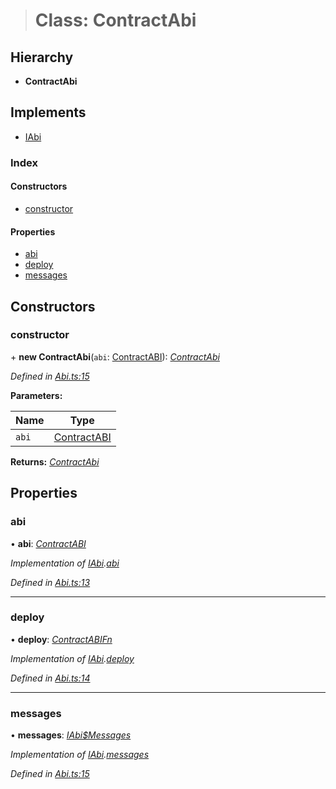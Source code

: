 > # Class: ContractAbi

## Hierarchy

* **ContractAbi**

## Implements

* [IAbi](../interfaces/_types_.iabi.md)

### Index

#### Constructors

* [constructor](_abi_.contractabi.md#constructor)

#### Properties

* [abi](_abi_.contractabi.md#abi)
* [deploy](_abi_.contractabi.md#deploy)
* [messages](_abi_.contractabi.md#messages)

## Constructors

###  constructor

\+ **new ContractAbi**(`abi`: [ContractABI](../modules/_types_.md#contractabi)): *[ContractAbi](_abi_.contractabi.md)*

*Defined in [Abi.ts:15](https://github.com/polkadot-js/api/blob/1a80bde/packages/api-contract/src/Abi.ts#L15)*

**Parameters:**

Name | Type |
------ | ------ |
`abi` | [ContractABI](../modules/_types_.md#contractabi) |

**Returns:** *[ContractAbi](_abi_.contractabi.md)*

## Properties

###  abi

• **abi**: *[ContractABI](../modules/_types_.md#contractabi)*

*Implementation of [IAbi](../interfaces/_types_.iabi.md).[abi](../interfaces/_types_.iabi.md#abi)*

*Defined in [Abi.ts:13](https://github.com/polkadot-js/api/blob/1a80bde/packages/api-contract/src/Abi.ts#L13)*

___

###  deploy

• **deploy**: *[ContractABIFn](../interfaces/_types_.contractabifn.md)*

*Implementation of [IAbi](../interfaces/_types_.iabi.md).[deploy](../interfaces/_types_.iabi.md#deploy)*

*Defined in [Abi.ts:14](https://github.com/polkadot-js/api/blob/1a80bde/packages/api-contract/src/Abi.ts#L14)*

___

###  messages

• **messages**: *[IAbi$Messages](../interfaces/_types_.iabi_messages.md)*

*Implementation of [IAbi](../interfaces/_types_.iabi.md).[messages](../interfaces/_types_.iabi.md#messages)*

*Defined in [Abi.ts:15](https://github.com/polkadot-js/api/blob/1a80bde/packages/api-contract/src/Abi.ts#L15)*